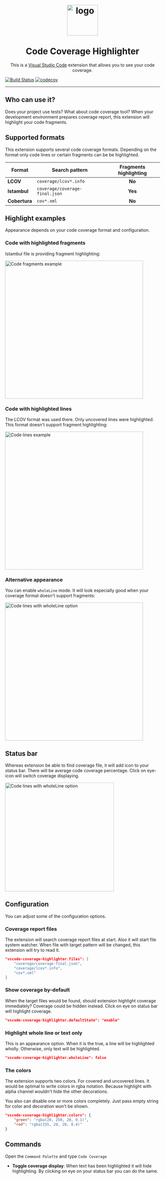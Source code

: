 <h1 style="border-bottom: none;" align="center">
  <br>
    <img src="https://github.com/pilat/vscode-coverage-highlighter/blob/master/images/icon.png?raw=true" alt="logo" width="100">
  <br>
  <br>
  Code Coverage Highlighter
</h1>


<p align="center">This is a <a href="https://code.visualstudio.com">Visual Studio Code</a> extension that allows you to see your code coverage.</p>

<!-- [![Marketplace Version](https://vsmarketplacebadge.apphb.com/version/brainfit.vscode-coverage-highlighter.svg)](https://marketplace.visualstudio.com/items?itemName=brainfit.vscode-coverage-highlighter)  -->
[![Build Status](https://travis-ci.org/pilat/vscode-coverage-highlighter.svg?branch=master)](https://travis-ci.org/pilat/vscode-coverage-highlighter)
[![codecov](https://codecov.io/gh/pilat/vscode-coverage-highlighter/branch/master/graph/badge.svg)](https://codecov.io/gh/pilat/vscode-coverage-highlighter)


---

## Who can use it?
Does your project use tests? What about code coverage tool? When your development environment prepares coverage report, this extension will highlight your code fragments.


## Supported formats

This extension supports several code coverage formats. Depending on the format only code lines or certain fragments can be be highlighted.

| Format | Search pattern | Fragments highlighting |
| -- | -- | :--: |
| **LCOV** | `coverage/lcov*.info` | **No** |
| **Istambul** | `coverage/coverage-final.json` | **Yes** |
| **Cobertura** | `cov*.xml` | **No** |


## Highlight examples

Appearance depends on your code coverage format and configuration.


### Code with highlighted fragments

Istambul file is providing fragment highlighting:

<img src="https://github.com/pilat/vscode-coverage-highlighter/blob/master/images/code1.png?raw=true" alt="Code fragments example" width="449">


### Code with highlighted lines

The LCOV format was used there. Only uncovered lines were highlighted. This format doesn't support fragment highlighting:

<img src="https://github.com/pilat/vscode-coverage-highlighter/blob/master/images/code2.png?raw=true" alt="Code lines example" width="449">


### Alternative appearance

You can enable `wholeLine` mode. It will look especially good when your coverage format doesn't support fragments:

<img src="https://github.com/pilat/vscode-coverage-highlighter/blob/master/images/code3.png?raw=true" alt="Code lines with wholeLine option" width="449">


## Status bar

Whereas extension be able to find coverage file, it will add icon to your status bar. There will be average code coverage percentage. Click on eye-icon will switch coverage displaying.

<img src="https://github.com/pilat/vscode-coverage-highlighter/blob/master/images/statusbar1.png?raw=true" alt="Code lines with wholeLine option" width="354">


<!-- : **LCOV** and **Cobertura**. For example, first of them usually uses with projects which are written in JavaScript or TypeScript. And the second with projects written in Python. -->
## Configuration
You can adjust some of the configuration options.

### Coverage report files
The extension will search coverage report files at start. Also it will start file system watcher. When file with target pattern will be changed, this extension will try to read it.

```json
"vscode-coverage-highlighter.files": [
    "coverage/coverage-final.json",
    "coverage/lcov*.info",
    "cov*.xml"
]
```

### Show coverage by-default

When the target files would be found, should extension highlight coverage immediately? Coverage could be hidden instead. Click on eye on status bar will highlight coverage.

```json
"vscode-coverage-highlighter.defaultState": "enable"
```

### Highlight whole line or text only

This is an appearance option. When it is the true, a line will be highlighted wholly. Otherwise, only text will be highlighted.

```json
"vscode-coverage-highlighter.wholeLine": false
```

### The colors 

The extension supports two colors. For covered and uncovered lines. It would be optimal to write colors in rgba notation. Because highlight with alpha channel wouldn't hide the other decorations.

You also can disable one or more colors completely. Just pass empty string for color and decoration won't be shown.

```json
"vscode-coverage-highlighter.colors": {
    "green": "rgba(20, 250, 20, 0.1)",
    "red": "rgba(255, 20, 20, 0.4)"
} 
```


## Commands

Open the `Command Palette` and type `Code Coverage`


- **Toggle coverage display**: When text has been highlighted it will hide highlighting. By clicking on eye on your status bar you can do the same.

<!-- 
## How to contribute

Read the [contribution guidelines](https://github.com/pilat/vscode-coverage-highlighter/blob/master/CONTRIBUTING.md). -->
